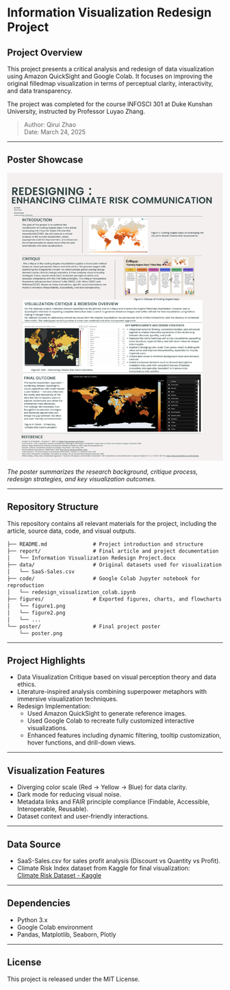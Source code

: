 # Information Visualization Redesign Project

## Project Overview

This project presents a critical analysis and redesign of data visualization using Amazon QuickSight and Google Colab. 
It focuses on improving the original filledmap visualization in terms of perceptual clarity, interactivity, and data transparency.

The project was completed for the course INFOSCI 301 at Duke Kunshan University, instructed by Professor Luyao Zhang.

> Author: Qirui Zhao  
> Date: March 24, 2025

---

## Poster Showcase

![Poster](poster.png)

*The poster summarizes the research background, critique process, redesign strategies, and key visualization outcomes.*

---

## Repository Structure

This repository contains all relevant materials for the project, including the article, source data, code, and visual outputs.

```
├── README.md               # Project introduction and structure
├── report/                 # Final article and project documentation
│   └── Information Visualization Redesign Project.docx
├── data/                   # Original datasets used for visualization
│   └── SaaS-Sales.csv
├── code/                   # Google Colab Jupyter notebook for reproduction
│   └── redesign_visualization_colab.ipynb
├── figures/                # Exported figures, charts, and flowcharts
│   └── figure1.png
│   └── figure2.png
│   └── ...
└── poster/                 # Final project poster
    └── poster.png
```

---

## Project Highlights

- Data Visualization Critique based on visual perception theory and data ethics.
- Literature-inspired analysis combining superpower metaphors with immersive visualization techniques.
- Redesign Implementation:
  - Used Amazon QuickSight to generate reference images.
  - Used Google Colab to recreate fully customized interactive visualizations.
  - Enhanced features including dynamic filtering, tooltip customization, hover functions, and drill-down views.

---

## Visualization Features

- Diverging color scale (Red → Yellow → Blue) for data clarity.
- Dark mode for reducing visual noise.
- Metadata links and FAIR principle compliance (Findable, Accessible, Interoperable, Reusable).
- Dataset context and user-friendly interactions.

---

## Data Source

- SaaS-Sales.csv for sales profit analysis (Discount vs Quantity vs Profit).
- Climate Risk Index dataset from Kaggle for final visualization:  
[Climate Risk Dataset - Kaggle](https://www.kaggle.com/datasets/thedevastator/global-climate-risk-index-and-related-economic-l)

---

## Dependencies

- Python 3.x  
- Google Colab environment  
- Pandas, Matplotlib, Seaborn, Plotly

---

## License

This project is released under the MIT License.

